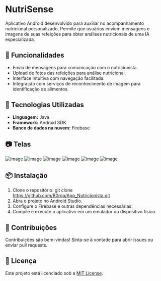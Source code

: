 # NutriSense

Aplicativo Android desenvolvido para auxiliar no acompanhamento nutricional personalizado. Permite que usuários enviem mensagens e imagens de suas refeições para obter análises nutricionais de uma IA especializada.

## 📱 Funcionalidades

- Envio de mensagens para comunicação com o nutricionista.
- Upload de fotos das refeições para análise nutricional.
- Interface intuitiva com navegação facilitada.
- Integração com serviços de reconhecimento de imagem para identificação de alimentos.

## 🚀 Tecnologias Utilizadas

- **Linguagem:** Java
- **Framework:** Android SDK
- **Banco de dados na nuvem:** Firebase

## 📷 Telas

![image](https://github.com/user-attachments/assets/fac26d21-a261-4cf7-abd8-a7e47fe52568)
![image](https://github.com/user-attachments/assets/6e462239-e7b7-4c75-90d4-053b2d23ef0b)
![image](https://github.com/user-attachments/assets/689cc078-652b-4222-98c0-af59d118c439)
![image](https://github.com/user-attachments/assets/9b0697a5-f584-42bb-b1c9-46a0cb01499b)
![image](https://github.com/user-attachments/assets/31b9e17f-4ee5-4ee9-b0da-226533407f5d)
![image](https://github.com/user-attachments/assets/8bfae77e-3571-4bb9-ab5f-08860f830fbc)



## 📦 Instalação

1. Clone o repositório: git clone https://github.com/B0rga/App_Nutricionista.git
2. Abra o projeto no Android Studio.
3. Configure o Firebase e outras dependências necessárias.
4. Compile e execute o aplicativo em um emulador ou dispositivo físico.

## 🤝 Contribuições

Contribuições são bem-vindas! Sinta-se à vontade para abrir issues ou enviar pull requests.

## 📄 Licença

Este projeto está licenciado sob a [MIT License](LICENSE).


